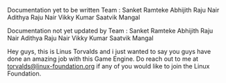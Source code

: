 Documentation yet to be written
Team :
Sanket Ramteke
Abhijith Raju Nair
Adithya Raju Nair
Vikky Kumar
Saatvik Mangal

Documentation not yet updated by
Team :
Sanket Ramteke
Abhijith Raju Nair
Adithya Raju Nair
Vikky Kumar
Saatvik Mangal

Hey guys, this is Linus Torvalds and i just wanted to say you guys have done an amazing job with this Game Engine. Do reach out to me at torvalds@linux-foundation.org if any of you would like to join the Linux Foundation.
